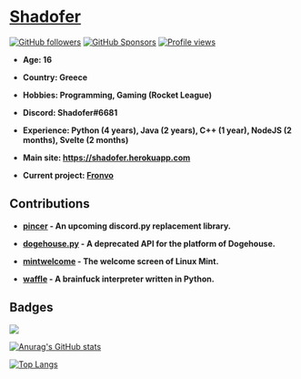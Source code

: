 # [Shadofer](https://shadofer.herokuapp.com)

[![GitHub followers](https://img.shields.io/github/followers/Shadofer?style=social)](https://github.com/Shadofer?tab=followers) [![GitHub Sponsors](https://img.shields.io/github/sponsors/Shadofer)](https://patreon.com/Shadofer) [![Profile views](https://komarev.com/ghpvc/?username=Shadofer)](https://github.com/Shadofer)

- **Age: 16**

- **Country: Greece**

- **Hobbies: Programming, Gaming (Rocket League)**

- **Discord: Shadofer#6681**

- **Experience: Python (4 years), Java (2 years), C++ (1 year), NodeJS (2 months), Svelte (2 months)**

- **Main site: https://shadofer.herokuapp.com**

- **Current project: [Fronvo](https://github.com/Fronvo)**

## Contributions

- **[pincer](https://github.com/pincer-org/pincer) - An upcoming discord.py replacement library.**

- **[dogehouse.py](https://github.com/dogegarden/dogehouse.py) - A deprecated API for the platform of Dogehouse.**

- **[mintwelcome](https://github.com/linuxmint/mintwelcome) - The welcome screen of Linux Mint.**

- **[waffle](https://github.com/KittyBorgX/waffle) - A brainfuck interpreter written in Python.**

## Badges

<img src="https://github-profile-trophy.vercel.app/?username=shadofer&theme=onedark" />

[![Anurag's GitHub stats](https://github-readme-stats.vercel.app/api?username=Shadofer&count_private=true&show_icons=true&theme=react&border_radius=10)](https://github.com/Shadofer)

[![Top Langs](https://github-readme-stats.vercel.app/api/top-langs/?username=Shadofer&theme=react)](https://github.com/Shadofer)
